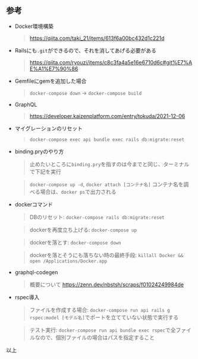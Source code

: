 ## 参考

* Docker環境構築

  > https://qiita.com/taki_21/items/613f6a00bc432d1c221d
  

* Railsにも`.git`ができるので、それを消してあげる必要がある

  > https://qiita.com/ryouzi/items/c8c3fa4a5e16e6710d6c#git%E7%AE%A1%E7%90%86


* Gemfileにgemを追加した場合

  > `docker-compose down` -> `docker-compose build`


* GraphQL

  > https://developer.kaizenplatform.com/entry/tokuda/2021-12-06


* マイグレーションのリセット

  > `docker-compose exec api bundle exec rails db:migrate:reset`


* binding.pryのやり方

  > 止めたいところに`binding.pry`を指すのは今までと同じ、ターミナルで下記を実行
  
  > `docker-compose up -d`, `docker attach [コンテナ名]` コンテナ名を調べる場合は、`docker ps`で出力される


* dockerコマンド

  > DBのリセット: `docker-compose rails db:migrate:reset`

  > dockerを再度立ち上げる: `docker-compose up`

  > dockerを落とす: `docker-compose down`

  > dockerを落とそうにも落ちない時の最終手段: `killall Docker && open /Applications/Docker.app`


* graphql-codegen

  > 概要について https://zenn.dev/nbstsh/scraps/f01024249984de


* rspec導入

  > ファイルを作成する場合: `docker-compose run api rails g rspec:model [モデル名]`でポートを立てていない状態で実行する

  > テスト実行: `docker-compose run api bundle exec rspec`で全ファイルなので、個別ファイルの場合はパスを指定すること

以上
